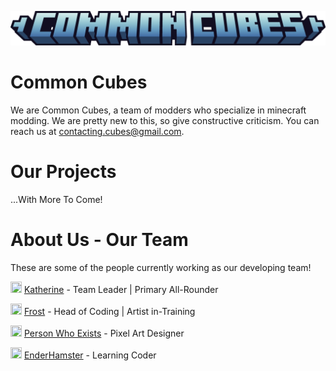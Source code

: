 ![](https://github.com/Common-Cubes/.github/blob/main/common_cubes_title.png?raw=true)
# Common Cubes
We are Common Cubes, a team of modders who specialize in minecraft modding. We are pretty new to this, so give constructive criticism.
You can reach us at contacting.cubes@gmail.com. 

# Our Projects

...With More To Come!

# About Us - Our Team
These are some of the people currently working as our developing team!

<img src="https://avatars.githubusercontent.com/u/117950417?v=4" alt="" width="18" height="18"> [Katherine](https://github.com/kaththecreator) - Team Leader | Primary All-Rounder

<img src="https://avatars.githubusercontent.com/u/52893269?v=4" alt="" width="18" height="18"> [Frost](https://github.com/kne6907) - Head of Coding | Artist in-Training

<img src="https://avatars.githubusercontent.com/u/153113206?v=4" alt="" width="18" height="18"> [Person Who Exists](https://github.com/ThePersonWhoEx1sts) - Pixel Art Designer

<img src="https://avatars.githubusercontent.com/u/153114375?v=4" alt="" width="18" height="18"> [EnderHamster](https://github.com/EnderHamster) - Learning Coder

